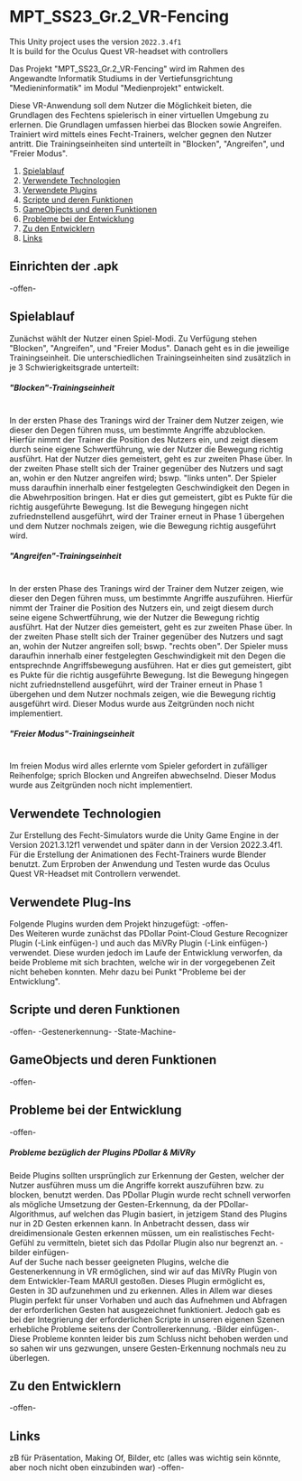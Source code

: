 # MPT_SS23_Gr.2_VR-Fencing
 
This Unity project uses the version `2022.3.4f1`<br>
It is build for the Oculus Quest VR-headset with controllers<br>

Das Projekt "MPT_SS23_Gr.2_VR-Fencing" wird im Rahmen des Angewandte Informatik Studiums in der Vertiefunsgrichtung "Medieninformatik" im Modul "Medienprojekt" entwickelt.

Diese VR-Anwendung soll dem Nutzer die Möglichkeit bieten, die Grundlagen des Fechtens spielerisch in einer virtuellen Umgebung zu erlernen. Die Grundlagen umfassen hierbei das Blocken sowie Angreifen.
Trainiert wird mittels eines Fecht-Trainers, welcher gegnen den Nutzer antritt. Die Trainingseinheiten sind  unterteilt in "Blocken", "Angreifen", und "Freier Modus".

1. [Spielablauf](#spielablauf)
2. [Verwendete Technologien](#verwendete-technologien)
3. [Verwendete Plugins](#verwendete-plugins)
4. [Scripte und deren Funktionen](#scripte-und-deren-funktionen)
5. [GameObjects und deren Funktionen](#gameObjects-und-deren-funktionen)
6. [Probleme bei der Entwicklung](#probleme-bei-der-entwicklung)
7. [Zu den Entwicklern](#zu-den-entwicklern)
8. [Links](#links)

<h2>Einrichten der .apk</h2>
-offen-

<h2>Spielablauf</h2>
Zunächst wählt der Nutzer einen Spiel-Modi. Zu Verfügung stehen "Blocken", "Angreifen", und "Freier Modus". Danach geht es in die jeweilige Trainingseinheit. Die unterschiedlichen Trainingseinheiten sind zusätzlich in je 3 Schwierigkeitsgrade unterteilt:

<h5>"Blocken"-Trainingseinheit</h5><br>
In der ersten Phase des Tranings wird der Trainer dem Nutzer zeigen, wie dieser den Degen führen muss, um bestimmte Angriffe abzublocken. Hierfür nimmt der Trainer die Position des Nutzers ein, und zeigt diesem durch seine eigene Schwertführung, wie der Nutzer die Bewegung richtig ausführt. Hat der Nutzer dies gemeistert, geht es zur zweiten Phase über. 
In der zweiten Phase stellt sich der Trainer gegenüber des Nutzers und sagt an, wohin er den Nutzer angreifen wird; bswp. "links unten". Der Spieler muss daraufhin innerhalb einer festgelegten Geschwindigkeit den Degen in die Abwehrposition bringen. Hat er dies gut gemeistert, gibt es Pukte für die richtig ausgeführte Bewegung. Ist die Bewegung hingegen nicht zufriednstellend ausgeführt, wird der Trainer erneut in Phase 1 übergehen und dem Nutzer nochmals zeigen, wie die Bewegung richtig ausgeführt wird.

<h5>"Angreifen"-Trainingseinheit</h5><br>
In der ersten Phase des Tranings wird der Trainer dem Nutzer zeigen, wie dieser den Degen führen muss, um bestimmte Angriffe auszuführen. Hierfür nimmt der Trainer die Position des Nutzers ein, und zeigt diesem durch seine eigene Schwertführung, wie der Nutzer die Bewegung richtig ausführt. Hat der Nutzer dies gemeistert, geht es zur zweiten Phase über. 
In der zweiten Phase stellt sich der Trainer gegenüber des Nutzers und sagt an, wohin der Nutzer angreifen soll; bswp. "rechts oben". Der Spieler muss daraufhin innerhalb einer festgelegten Geschwindigkeit mit den Degen die entsprechnde Angriffsbewegung ausführen. Hat er dies gut gemeistert, gibt es Pukte für die richtig ausgeführte Bewegung. Ist die Bewegung hingegen nicht zufriednstellend ausgeführt, wird der Trainer erneut in Phase 1 übergehen und dem Nutzer nochmals zeigen, wie die Bewegung richtig ausgeführt wird.
Dieser Modus wurde aus Zeitgründen noch nicht implementiert.

<h5>"Freier Modus"-Trainingseinheit</h5><br>
Im freien Modus wird alles erlernte vom Spieler gefordert in zufälliger Reihenfolge; sprich Blocken und Angreifen abwechselnd.
Dieser Modus wurde aus Zeitgründen noch nicht implementiert.

<h2>Verwendete Technologien</h2>
Zur Erstellung des Fecht-Simulators wurde die Unity Game Engine in der Version 2021.3.12f1 verwendet und später dann in der Version 2022.3.4f1. Für die Erstellung der Animationen des Fecht-Trainers wurde Blender benutzt. Zum Erproben der Anwendung und Testen wurde das Oculus Quest VR-Headset mit Controllern verwendet. 

<h2>Verwendete Plug-Ins</h2>
Folgende Plugins wurden dem Projekt hinzugefügt: -offen- <br>
Des Weiteren wurde zunächst das PDollar Point-Cloud Gesture Recognizer Plugin (-Link einfügen-) und auch das MiVRy Plugin (-Link einfügen-) verwendet. Diese wurden jedoch im Laufe der Entwicklung verworfen, da beide Probleme mit sich brachten, welche wir in der vorgegebenen Zeit nicht beheben konnten. Mehr dazu bei Punkt "Probleme bei der Entwicklung".<br>

<h2>Scripte und deren Funktionen</h2>
-offen-
-Gestenerkennung-
-State-Machine-

<h2>GameObjects und deren Funktionen</h2>
-offen-

<h2>Probleme bei der Entwicklung</h2>
-offen-
<h5>Probleme bezüglich der Plugins PDollar & MiVRy</h5>
Beide Plugins sollten ursprünglich zur Erkennung der Gesten, welcher der Nutzer ausführen muss um die Angriffe korrekt auszuführen bzw. zu blocken, benutzt werden. Das PDollar Plugin wurde recht schnell verworfen als mögliche Umsetzung der Gesten-Erkennung, da der PDollar-Algorithmus, auf welchen das Plugin basiert, in jetzigem Stand des Plugins nur in 2D 
Gesten erkennen kann. In Anbetracht dessen, dass wir dreidimensionale Gesten erkennen müssen, um ein realistisches Fecht-Gefühl zu vermitteln, bietet sich das Pdollar Plugin also nur begrenzt an. -bilder einfügen- <br>
Auf der Suche nach besser geeigneten Plugins, welche die Gestenerkennung in VR ermöglichen, sind wir auf das MiVRy Plugin von dem Entwickler-Team MARUI gestoßen. Dieses Plugin ermöglicht es, Gesten in 3D aufzunehmen und zu erkennen. Alles in Allem war dieses Plugin perfekt für unser Vorhaben und auch das Aufnehmen und Abfragen der erforderlichen Gesten hat ausgezeichnet funktioniert. Jedoch gab es bei der Integrierung der erforderlichen Scripte in unseren eigenen Szenen erhebliche Probleme seitens der Controllererkennung. -Bilder einfügen-. Diese Probleme konnten leider bis zum Schluss nicht behoben werden und so sahen wir uns gezwungen, unsere Gesten-Erkennung nochmals neu zu überlegen.

<h2>Zu den Entwicklern</h2>
-offen-

<h2>Links</h2>
zB für Präsentation, Making Of, Bilder, etc (alles was wichtig sein könnte, aber noch nicht oben einzubinden war)
-offen-



